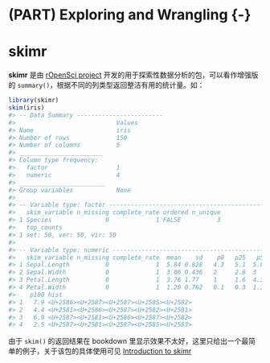 


# (PART) Exploring and Wrangling {-}  


# skimr

**skimr** 是由 [rOpenSci project](https://github.com/ropensci) 开发的用于探索性数据分析的包，可以看作增强版的 `summary()`，根据不同的列类型返回整洁有用的统计量。如：  





```r
library(skimr)
skim(iris)
#> -- Data Summary ------------------------
#>                            Values
#> Name                       iris  
#> Number of rows             150   
#> Number of columns          5     
#> _______________________          
#> Column type frequency:           
#>   factor                   1     
#>   numeric                  4     
#> ________________________         
#> Group variables            None  
#> 
#> -- Variable type: factor -----------------------------------------------
#>   skim_variable n_missing complete_rate ordered n_unique
#> 1 Species               0             1 FALSE          3
#>   top_counts               
#> 1 set: 50, ver: 50, vir: 50
#> 
#> -- Variable type: numeric ----------------------------------------------
#>   skim_variable n_missing complete_rate  mean    sd    p0   p25   p50   p75
#> 1 Sepal.Length          0             1  5.84 0.828   4.3   5.1  5.8    6.4
#> 2 Sepal.Width           0             1  3.06 0.436   2     2.8  3      3.3
#> 3 Petal.Length          0             1  3.76 1.77    1     1.6  4.35   5.1
#> 4 Petal.Width           0             1  1.20 0.762   0.1   0.3  1.3    1.8
#>    p100 hist 
#> 1   7.9 <U+2586><U+2587><U+2587><U+2585><U+2582>
#> 2   4.4 <U+2581><U+2586><U+2587><U+2582><U+2581>
#> 3   6.9 <U+2587><U+2581><U+2586><U+2587><U+2582>
#> 4   2.5 <U+2587><U+2581><U+2587><U+2585><U+2583>
```

由于 `skim()` 的返回结果在 bookdown 里显示效果不太好，这里只给出一个最简单的例子，关于该包的具体使用可见 [Introduction to skimr](https://qiushi.netlify.com/post/introduction-to-skimr/)  
